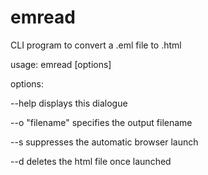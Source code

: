 # emread
CLI program to convert a .eml file to .html

usage:  emread [options] <inputFilename>

options:

--help           displays this dialogue

--o "filename"   specifies the output filename

--s              suppresses the automatic browser launch

--d              deletes the html file once launched
